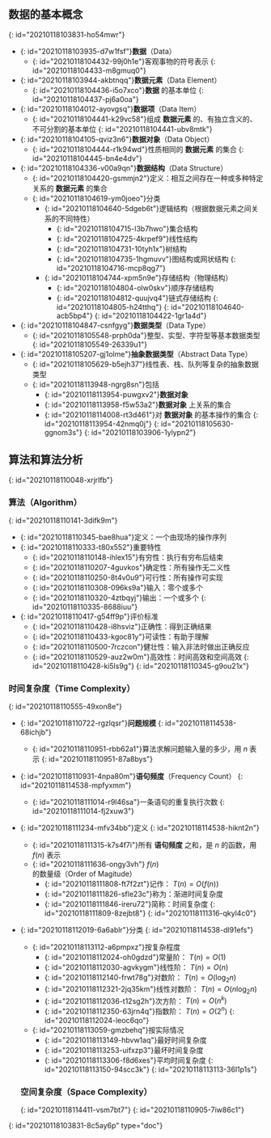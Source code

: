 ## 数据的基本概念
{: id="20210118103831-ho54mwr"}

- {: id="20210118103935-d7w1fsf"}**数据**（Data）
  - {: id="20210118104432-99j0h1e"}客观事物的符号表示
  {: id="20210118104433-m8gmuq0"}
- {: id="20210118103944-akbtnqq"}**数据元素**（Data Element）
  - {: id="20210118104436-i5o7xco"}**数据** 的基本单位
  {: id="20210118104437-pj6a0oa"}
- {: id="20210118104012-ayovgsq"}**数据项**（Data Item）
  - {: id="20210118104441-k29vc58"}组成 **数据元素** 的、有独立含义的、不可分割的基本单位
  {: id="20210118104441-ubv8mtk"}
- {: id="20210118104105-qviz3n6"}**数据对象**（Data Object）
  - {: id="20210118104444-r1k94wd"}性质相同的 **数据元素** 的集合
  {: id="20210118104445-bn4e4dv"}
- {: id="20210118104336-v00a9qn"}**数据结构**（Data Structure）
  - {: id="20210118104420-gsmmjn2"}定义：相互之间存在一种或多种特定关系的 **数据元素** 的集合
  - {: id="20210118104619-ym0joeo"}分类
    - {: id="20210118104640-5dgeb6t"}逻辑结构（根据数据元素之间关系的不同特性）
      - {: id="20210118104715-l3b7hwo"}集合结构
      - {: id="20210118104725-4krpef9"}线性结构
      - {: id="20210118104731-10tyh1x"}树结构
      - {: id="20210118104735-1hgmuvv"}图结构或网状结构
      {: id="20210118104716-mcp8qg7"}
    - {: id="20210118104744-xpm5n9e"}存储结构（物理结构）
      - {: id="20210118104804-olw0skv"}顺序存储结构
      - {: id="20210118104812-quujvq4"}链式存储结构
      {: id="20210118104805-h24tthq"}
    {: id="20210118104640-acb5bp4"}
  {: id="20210118104422-1gr1a4d"}
- {: id="20210118104847-csnfgyg"}**数据类型**（Data Type）
  - {: id="20210118105548-prph0da"}整型、实型、字符型等基本数据类型
  {: id="20210118105549-26339u1"}
- {: id="20210118105207-gj1olme"}**抽象数据类型**（Abstract Data Type）
  - {: id="20210118105629-b5ejh37"}线性表、栈、队列等复杂的抽象数据类型
  - {: id="20210118113948-ngrg8sn"}包括
    - {: id="20210118113954-puwgxv2"}**数据对象**
    - {: id="20210118113958-f5w53a2"}**数据对象** 上关系的集合
    - {: id="20210118114008-rt3d461"}对 **数据对象** 的基本操作的集合
    {: id="20210118113954-42nmq0j"}
  {: id="20210118105630-ggnom3s"}
{: id="20210118103906-1ylypn2"}

## 算法和算法分析
{: id="20210118110048-xrjrlfb"}

### 算法（Algorithm）
{: id="20210118110141-3difk9m"}

- {: id="20210118110345-bae8hua"}定义：一个由现场的操作序列
- {: id="20210118110333-t80x552"}重要特性
  - {: id="20210118110148-ihlex15"}有穷性：执行有穷布后结束
  - {: id="20210118110207-4guvkos"}确定性：所有操作无二义性
  - {: id="20210118110250-8t4v0u9"}可行性：所有操作可实现
  - {: id="20210118110308-096ks9a"}输入：零个或多个
  - {: id="20210118110320-4ztbqyj"}输出：一个或多个
  {: id="20210118110335-8688iuu"}
- {: id="20210118110417-g54ff9p"}评价标准
  - {: id="20210118110428-i8hsviz"}正确性：得到正确结果
  - {: id="20210118110433-kgoc81y"}可读性：有助于理解
  - {: id="20210118110500-7rczcon"}健壮性：输入非法时做出正确反应
  - {: id="20210118110529-auz2w0m"}高效性：时间高效和空间高效
  {: id="20210118110428-ki5ls9g"}
{: id="20210118110345-g9ou21x"}

### 时间复杂度（Time Complexity）
{: id="20210118110555-49xon8e"}

- {: id="20210118110722-rgzlqsr"}**问题规模**
  {: id="20210118114538-68ichjb"}

  - {: id="20210118110951-rbb62a1"}算法求解问题输入量的多少，用 $n$ 表示
  {: id="20210118110951-87a8bys"}
- {: id="20210118110931-4npa80m"}**语句频度**（Frequency Count）
  {: id="20210118114538-mpfyxmm"}

  - {: id="20210118111014-r9l46sa"}一条语句的重复执行次数
  {: id="20210118111014-fj2xuw3"}
- {: id="20210118111234-mfv34bb"}定义
  {: id="20210118114538-hiknt2n"}

  - {: id="20210118111315-k7s4f7i"}所有 **语句频度** 之和，是 $n$ 的函数，用 $f(n)$ 表示
  - {: id="20210118111636-ongy3vh"} $f(n)$ 的数量级（Order of Magitude）
    - {: id="20210118111808-ft7f2zt"}记作： $T(n)=O(f(n))$
    - {: id="20210118111826-sfle23c"}称为：渐进时间复杂度
    - {: id="20210118111846-ireru72"}简称：时间复杂度
    {: id="20210118111809-8zejbt8"}
  {: id="20210118111316-qkyl4c0"}
- {: id="20210118112019-6a6ablr"}分类
  {: id="20210118114538-dl91efs"}

  - {: id="20210118113112-a6pmpxz"}按复杂程度
    - {: id="20210118112024-oh0gdzd"}常量阶： $T(n)=O(1)$
    - {: id="20210118112030-agvkygm"}线性阶： $T(n)=O(n)$
    - {: id="20210118112140-frwt78g"}对数阶： $T(n)=O(\log_2n)$
    - {: id="20210118112321-2jq35km"}线性对数阶： $T(n)=O(n\log_2n)$
    - {: id="20210118112036-t12sg2h"}次方阶： $T(n)=O(n^k)$
    - {: id="20210118112350-63jrn4q"}指数阶： $T(n)=O(2^n)$
    {: id="20210118112024-leoc6qo"}
  - {: id="20210118113059-gmzbehq"}按实际情况
    - {: id="20210118113149-hbvw1aq"}最好时间复杂度
    - {: id="20210118113253-uifxzp3"}最坏时间复杂度
    - {: id="20210118113306-f8d6xes"}平均时间复杂度
    {: id="20210118113150-94scc3k"}
  {: id="20210118113113-36l1p1s"}

  ### 空间复杂度（Space Complexity）
  {: id="20210118114411-vsm7bt7"}
{: id="20210118110905-7iw86c1"}



{: id="20210118103831-8c5ay6p" type="doc"}
